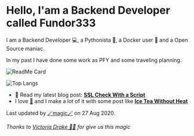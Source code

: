 
# Hello, I'am a Backend Developer called Fundor333

I am a Backend Developer 💻, a Pythonista 🐍, a Docker user 🐋 and a Open Source maniac.

In my past I have done some work as PFY and some traveling planning.

![ReadMe Card](https://github-readme-stats.vercel.app/api?username=fundor333&show_icons=true&theme=nord&count_private=true)


![Top Langs](https://github-readme-stats.vercel.app/api/top-langs/?username=fundor333&theme=nord&count_private=true)
- 📰 Read my latest blog post: **[SSL Check With a Script](https://fundor333.com/post/2020/ssl-check-with-a-script/)**
- I love [🍵](https://digitaltearoom.com/) and I make a lot of it with some post like **[Ice Tea Without Heat](https://digitaltearoom.com/post/2020/ice-tea-without-heat/)**

Last updated by [🪄magic🪄](https://victoria.dev/blog/go-automate-your-github-profile-readme/) on 27 Aug 2020.

*Thanks to [Victoria Drake 🧙‍♀️](https://victoria.dev/blog/go-automate-your-github-profile-readme/) for give us this magic*
